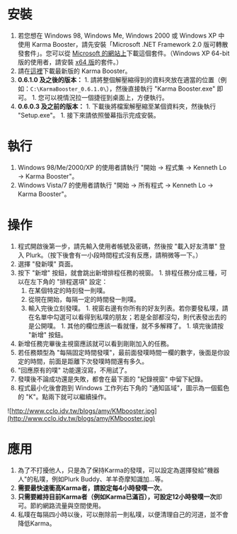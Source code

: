 # 安裝 #

  1. 若您想在 Windows 98, Windows Me, Windows 2000 或 Windows XP 中使用 Karma Booster，請先安裝「Microsoft .NET Framework 2.0 版可轉散發套件」。您可以從 [Microsoft 的網站上](http://www.microsoft.com/downloads/details.aspx?FamilyID=0856eacb-4362-4b0d-8edd-aab15c5e04f5&DisplayLang=zh-tw)下載這個套件。（Windows XP 64-bit 版的使用者，請安裝 [x64 版](http://www.microsoft.com/downloads/details.aspx?familyid=B44A0000-ACF8-4FA1-AFFB-40E78D788B00&displaylang=zh-tw)的套件。）
  1. 請在[這裡](http://code.google.com/p/karma-booster/downloads/list)下載最新版的 Karma Booster。
  1. **0.6.1.0 及之後的版本：**
    1. 請將整個解壓縮得到的資料夾放在適當的位置（例如：`C:\KarmaBooster_0.6.1.0\`），然後直接執行 "Karma Booster.exe" 即可。
    1. 您可以視情況拉一個捷徑到桌面上，方便執行。
  1. **0.6.0.3 及之前的版本：**
    1. 下載後將檔案解壓縮至某個資料夾，然後執行 "Setup.exe"。
    1. 接下來請依照螢幕指示完成安裝。


# 執行 #

  1. Windows 98/Me/2000/XP 的使用者請執行 "開始 -> 程式集 -> Kenneth Lo -> Karma Booster"。
  1. Windows Vista/7 的使用者請執行 "開始 -> 所有程式 -> Kenneth Lo -> Karma Booster"。

# 操作 #

  1. 程式開啟後第一步，請先輸入使用者帳號及密碼，然後按 "載入好友清單" 登入 Plurk。（按下後會有一小段時間程式沒有反應，請稍微等一下。）
  1. 選擇 "發新噗" 頁面。
  1. 按下 "新增" 按鈕，就會跳出新增排程任務的視窗。
    1. 排程任務分成三種，可以在左下角的 "排程選項" 設定：
      1. 在某個特定的時刻發一則噗。
      1. 從現在開始，每隔一定的時間發一則噗。
      1. 輸入完後立刻發噗。
    1. 視窗右邊有你所有的好友列表。若你要發私噗，請在名單中勾選可以看得到私噗的朋友；若是全部都沒勾，則代表發出去的是公開噗。
    1. 其他的欄位應該一看就懂，就不多解釋了。
    1. 填完後請按 "新增" 按鈕。
  1. 新增任務完畢後主視窗應該就可以看到剛剛加入的任務。
  1. 若任務類型為 "每隔固定時間發噗"，最前面發噗時間一欄的數字，後面是你設定的時間，前面是距離下次發噗時間還有多久。
  1. "回應原有的噗" 功能還沒寫，不用試了。
  1. 發噗後不論成功還是失敗，都會在最下面的 "紀錄視窗" 中留下紀錄。
  1. 程式最小化後會跑到 Windows 工作列右下角的 "通知區域"，圖示為一個藍色的 "K"。點兩下就可以繼續操作。

![http://www.cclo.idv.tw/blogs/amy/KMbooster.jpg](http://www.cclo.idv.tw/blogs/amy/KMbooster.jpg)

# 應用 #

  1. 為了不打擾他人，只是為了保持Karma的發噗，可以設定為選擇發給"機器人"的私噗，例如Plurk Buddy、羊羊奇摩知識加…等。
  1. **需要最快速衝高Karma者，請設定每4小時發噗一次**。
  1. **只需要維持目前Karma者（例如Karma已滿百），可設定12小時發噗一次**即可。節約網路流量與空間使用。
  1. 私噗在每隔四小時以後，可以刪除前一則私噗，以便清理自己的河道，並不會降低Karma。